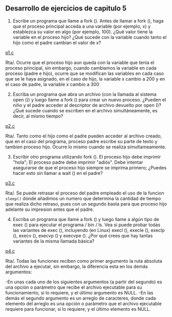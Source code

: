 ## Desarrollo de ejercicios de capitulo 5

1. Escribe un programa que llame a fork (). Antes de llamar a fork (), haga que el proceso principal acceda a una variable (por ejemplo, x) y establezca su valor en algo (por ejemplo, 100). ¿Qué valor tiene la variable en el proceso hijo? ¿Qué sucede con la variable cuando tanto el hijo como el padre cambian el valor de x?

[p1.c](p1.c)

Rta/. Ocurre que el proceso hijo aun queda con la variable que tenia el proceso principal, sin embargo, cuando cambiamos la variable en cada proceso (padre e hijo), ocurre que se modifican las variables en cada caso que se le haya asignado, en el caso de hijo, la variable x cambio a 200 y en el caso de padre, la variable x cambio a 300

2. Escriba un programa que abra un archivo (con la llamada al sistema open ()) y luego llame a fork () para crear un nuevo proceso. ¿Pueden el niño y el padre acceder al descriptor de archivo devuelto por open ()? ¿Qué sucede cuando se escriben en el archivo simultáneamente, es decir, al mismo tiempo?

[p2.c](p2.c)

Rta/. Tanto como el hijo como el padre pueden acceder al archivo creado, que en el caso del programa, proceso padre escribe su parte de texto y tambien proceso hijo. Ocurre lo mismo cuando se realiza simultameamente.

3. Escribir otro programa utilizando fork (). El proceso hijo debe imprimir "hola"; El proceso padre debe imprimir "adiós". Debe intentar asegurarse de que el proceso hijo siempre se imprima primero; ¿Puedes hacer esto sin llamar a wait () en el padre?

[p3.c](p3.c)

Rta/. Se puede retrasar el proceso del padre empleado el uso de la funcion `sleep()` donde añadimos un numero que determina la cantidad de tiempo que realiza dicho retraso, pues con un segundo basta para que proceso hijo adelante su impresion antes que el padre.

4. Escriba un programa que llame a fork () y luego llame a algún tipo de exec () para ejecutar el programa / bin / ls. Vea si puede probar todas las variantes de exec (), incluyendo (en Linux) execl (), execle (), execlp (), execv (), execvp () y execvpe (). ¿Por qué crees que hay tantas variantes de la misma llamada básica?

[p4.c](p4.c)

Rta/. Todas las funciones reciben como primer argumento la ruta absoluta del archivo a ejecutar, sin embargo, la diferencia esta en los demás argumentos:

-En unas cada uno de los siguientes argumentos (a partir del segundo) es una opción o parámetro que recibe el archivo ejecutable para su funcionamiento, si lo requiere, y el último argumento es NULL.
-En las demás el segundo argumento es un arreglo de caracteres, donde cada elemento del arreglo es una opción o parámetro que el archivo ejecutable requiere para funcionar, si lo requiere, y el último elemento es NULL.



